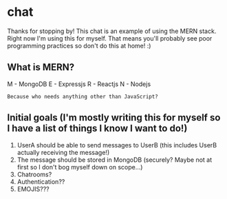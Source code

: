 # chat

Thanks for stopping by! This chat is an example of using the MERN stack. 
Right now I'm using this for myself. That means you'll probably see poor programming practices so don't do this at home! :)

## What is MERN?
M - MongoDB
E - Expressjs
R - Reactjs
N - Nodejs

`Because who needs anything other than JavaScript?`

## Initial goals (I'm mostly writing this for myself so I have a list of things I know I want to do!)
1. UserA should be able to send messages to UserB (this includes UserB actually receiving the message!)
2. The message should be stored in MongoDB (securely? Maybe not at first so I don't bog myself down on scope...)
3. Chatrooms?
4. Authentication??
5. EMOJIS???